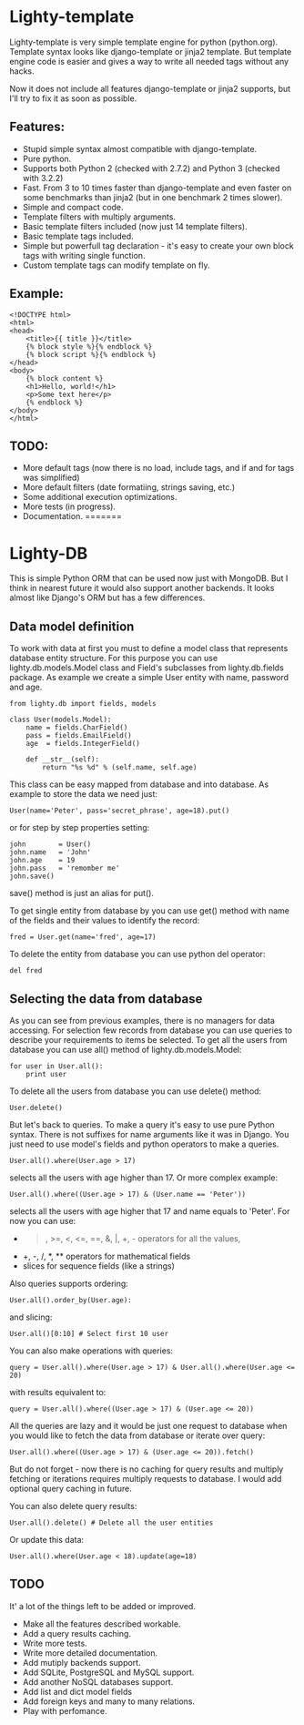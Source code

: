 Lighty-template
===============

Lighty-template is very simple template engine for python (python.org). 
Template syntax looks like django-template or jinja2 template. But template 
engine code is easier and gives a way to write all needed tags without any 
hacks. 

Now it does not include all features django-template or jinja2 supports, but 
I'll try to fix it as soon as possible.

Features:
---------

- Stupid simple syntax almost compatible with django-template.
- Pure python.
- Supports both Python 2 (checked with 2.7.2) and Python 3 (checked with 3.2.2)
- Fast. From 3 to 10 times faster than django-template and even faster on some
  benchmarks than jinja2 (but in one benchmark 2 times slower).
- Simple and compact code.
- Template filters with multiply arguments.
- Basic template filters included (now just 14 template filters).
- Basic template tags included.
- Simple but powerfull tag declaration - it's easy to create your own block 
  tags with writing single function.
- Custom template tags can modify template on fly.

Example:
--------

	<!DOCTYPE html>
	<html>
	<head>
		<title>{{ title }}</title>
		{% block style %}{% endblock %}
		{% block script %}{% endblock %}
	</head>
	<body>
		{% block content %}
		<h1>Hello, world!</h1>
		<p>Some text here</p>
		{% endblock %}
	</body>
	</html>

TODO:
-----

- More default tags (now there is no load, include tags, and if and for tags
  was simplified)
- More default filters (date formatiing, strings saving, etc.)
- Some additional execution optimizations.
- More tests (in progress).
- Documentation.
=======

Lighty-DB
=========

This is simple Python ORM that can be used now just with MongoDB. But I think 
in nearest future it would also support another backends. It looks almost like
Django's ORM but has a few differences.


Data model definition
---------------------

To work with data at first you must to define a model class that represents
database entity structure. For this purpose you can use lighty.db.models.Model
class and Field's subclasses from lighty.db.fields package. As example we create
a simple User entity with name, password and age.

	from lighty.db import fields, models

	class User(models.Model):
		name = fields.CharField()
		pass = fields.EmailField()
		age  = fields.IntegerField()

		def __str__(self):
			return "%s %d" % (self.name, self.age)

This class can be easy mapped from database and into database. As example to
store the data we need just:

	User(name='Peter', pass='secret_phrase', age=18).put()

or for step by step properties setting:

	john		= User()
	john.name	= 'John'
	john.age	= 19
	john.pass	= 'remomber me'
	john.save()

save() method is just an alias for put().

To get single entity from database by you can use get() method with name of the
fields and their values to identify the record:

	fred = User.get(name='fred', age=17)

To delete the entity from database you can use python del operator:

	del fred

Selecting the data from database
--------------------------------

As you can see from previous examples, there is no managers for data accessing.
For selection few records from database you can use queries to describe your
requirements to items be selected. To get all the users from database you can
use all() method of lighty.db.models.Model:

	for user in User.all():
		print user

To delete all the users from database you can use delete() method:

	User.delete()

But let's back to queries. To make a query it's easy to use pure Python syntax.
There is not suffixes for name arguments like it was in Django. You just need to
use model's fields and python operators to make a queries.

	User.all().where(User.age > 17)

selects all the users with age higher than 17. Or more complex example:

	User.all().where((User.age > 17) & (User.name == 'Peter'))

selects all the users with age higher that 17 and name equals to 'Peter'. For
now you can use:

- >, >=, <, <=, ==, &, |, +, - operators for all the values, 
- +, -, /, *, ** operators for mathematical fields
- slices for sequence fields (like a strings)

Also queries supports ordering:

	User.all().order_by(User.age): 

and slicing:

	User.all()[0:10] # Select first 10 user

You can also make operations with queries:

	query = User.all().where(User.age > 17) & User.all().where(User.age <= 20)

with results equivalent to:

	query = User.all().where((User.age > 17) & (User.age <= 20))

All the queries are lazy and it would be just one request to database when you
would like to fetch the data from database or iterate over query:

	User.all().where((User.age > 17) & (User.age <= 20)).fetch()

But do not forget - now there is no caching for query results and multiply 
fetching or iterations requires multiply requests to database. I would add
optional query caching in future.

You can also delete query results:

	User.all().delete() # Delete all the user entities

Or update this data:

	User.all().where(User.age < 18).update(age=18)


TODO
----

It' a lot of the things left to be added or improved.

- Make all the features described workable.
- Add a query results caching.
- Write more tests.
- Write more detailed documentation.
- Add mutiply backends support.
- Add SQLite, PostgreSQL and MySQL support.
- Add another NoSQL databases support.
- Add list and dict model fields
- Add foreign keys and many to many relations.
- Play with perfomance.
